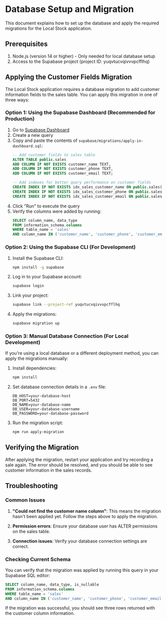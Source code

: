 # Database Setup and Migration

This document explains how to set up the database and apply the required migrations for the Local Stock application.

## Prerequisites

1. Node.js (version 14 or higher) - Only needed for local database setup
2. Access to the Supabase project (project ID: yuqvtucvqivvvpcfflhq)

## Applying the Customer Fields Migration

The Local Stock application requires a database migration to add customer information fields to the sales table. You can apply this migration in one of three ways:

### Option 1: Using the Supabase Dashboard (Recommended for Production)

1. Go to [Supabase Dashboard](https://app.supabase.com/project/yuqvtucvqivvvpcfflhq/sql)
2. Create a new query
3. Copy and paste the contents of `supabase/migrations/apply-in-dashboard.sql`:
   ```sql
   -- Add customer fields to sales table
   ALTER TABLE public.sales
   ADD COLUMN IF NOT EXISTS customer_name TEXT,
   ADD COLUMN IF NOT EXISTS customer_phone TEXT,
   ADD COLUMN IF NOT EXISTS customer_email TEXT;
   
   -- Add indexes for better query performance on customer fields
   CREATE INDEX IF NOT EXISTS idx_sales_customer_name ON public.sales(customer_name);
   CREATE INDEX IF NOT EXISTS idx_sales_customer_phone ON public.sales(customer_phone);
   CREATE INDEX IF NOT EXISTS idx_sales_customer_email ON public.sales(customer_email);
   ```
4. Click "Run" to execute the query
5. Verify the columns were added by running:
   ```sql
   SELECT column_name, data_type 
   FROM information_schema.columns 
   WHERE table_name = 'sales' 
   AND column_name IN ('customer_name', 'customer_phone', 'customer_email');
   ```

### Option 2: Using the Supabase CLI (For Development)

1. Install the Supabase CLI:
   ```bash
   npm install -g supabase
   ```

2. Log in to your Supabase account:
   ```bash
   supabase login
   ```

3. Link your project:
   ```bash
   supabase link --project-ref yuqvtucvqivvvpcfflhq
   ```

4. Apply the migrations:
   ```bash
   supabase migration up
   ```

### Option 3: Manual Database Connection (For Local Development)

If you're using a local database or a different deployment method, you can apply the migrations manually:

1. Install dependencies:
   ```bash
   npm install
   ```

2. Set database connection details in a `.env` file:
   ```env
   DB_HOST=your-database-host
   DB_PORT=5432
   DB_NAME=your-database-name
   DB_USER=your-database-username
   DB_PASSWORD=your-database-password
   ```

3. Run the migration script:
   ```bash
   npm run apply-migration
   ```

## Verifying the Migration

After applying the migration, restart your application and try recording a sale again. The error should be resolved, and you should be able to see customer information in the sales records.

## Troubleshooting

### Common Issues

1. **"Could not find the customer name column"**: This means the migration hasn't been applied yet. Follow the steps above to apply the migration.

2. **Permission errors**: Ensure your database user has ALTER permissions on the sales table.

3. **Connection issues**: Verify your database connection settings are correct.

### Checking Current Schema

You can verify that the migration was applied by running this query in your Supabase SQL editor:

```sql
SELECT column_name, data_type, is_nullable
FROM information_schema.columns 
WHERE table_name = 'sales' 
AND column_name IN ('customer_name', 'customer_phone', 'customer_email');
```

If the migration was successful, you should see three rows returned with the customer column information.